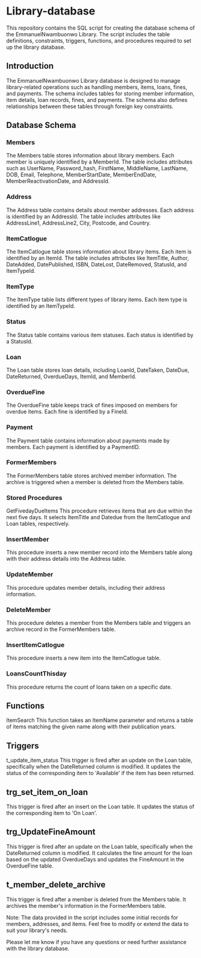 # Library-database
This repository contains the SQL script for creating the database schema of the EmmanuelNwambuonwo Library. The script includes the table definitions, constraints, triggers, functions, and procedures required to set up the library database.

## Introduction
The EmmanuelNwambuonwo Library database is designed to manage library-related operations such as handling members, items, loans, fines, and payments. The schema includes tables for storing member information, item details, loan records, fines, and payments. The schema also defines relationships between these tables through foreign key constraints.

## Database Schema
### Members
The Members table stores information about library members. Each member is uniquely identified by a MemberId. The table includes attributes such as UserName, Password_hash, FirstName, MiddleName, LastName, DOB, Email, Telephone, MemberStartDate, MemberEndDate, MemberReactivationDate, and AddressId.

### Address
The Address table contains details about member addresses. Each address is identified by an AddressId. The table includes attributes like AddressLine1, AddressLine2, City, Postcode, and Country.

### ItemCatlogue
The ItemCatlogue table stores information about library items. Each item is identified by an ItemId. The table includes attributes like ItemTitle, Author, DateAdded, DatePublished, ISBN, DateLost, DateRemoved, StatusId, and ItemTypeId.

### ItemType
The ItemType table lists different types of library items. Each item type is identified by an ItemTypeId.

### Status
The Status table contains various item statuses. Each status is identified by a StatusId.

### Loan
The Loan table stores loan details, including LoanId, DateTaken, DateDue, DateReturned, OverdueDays, ItemId, and MemberId.

### OverdueFine
The OverdueFine table keeps track of fines imposed on members for overdue items. Each fine is identified by a FineId.

### Payment
The Payment table contains information about payments made by members. Each payment is identified by a PaymentID.

### FormerMembers
The FormerMembers table stores archived member information. The archive is triggered when a member is deleted from the Members table.

### Stored Procedures
GetFivedayDueItems
This procedure retrieves items that are due within the next five days. It selects ItemTitle and Datedue from the ItemCatlogue and Loan tables, respectively.

### InsertMember
This procedure inserts a new member record into the Members table along with their address details into the Address table.

### UpdateMember
This procedure updates member details, including their address information.

### DeleteMember
This procedure deletes a member from the Members table and triggers an archive record in the FormerMembers table.

### InsertItemCatlogue
This procedure inserts a new item into the ItemCatlogue table.

### LoansCountThisday
This procedure returns the count of loans taken on a specific date.

## Functions
ItemSearch
This function takes an ItemName parameter and returns a table of items matching the given name along with their publication years.

## Triggers
t_update_item_status
This trigger is fired after an update on the Loan table, specifically when the DateReturned column is modified. It updates the status of the corresponding item to 'Available' if the item has been returned.

## trg_set_item_on_loan
This trigger is fired after an insert on the Loan table. It updates the status of the corresponding item to 'On Loan'.

## trg_UpdateFineAmount
This trigger is fired after an update on the Loan table, specifically when the DateReturned column is modified. It calculates the fine amount for the loan based on the updated OverdueDays and updates the FineAmount in the OverdueFine table.

## t_member_delete_archive
This trigger is fired after a member is deleted from the Members table. It archives the member's information in the FormerMembers table.

Note: The data provided in the script includes some initial records for members, addresses, and items. Feel free to modify or extend the data to suit your library's needs.

Please let me know if you have any questions or need further assistance with the library database.
